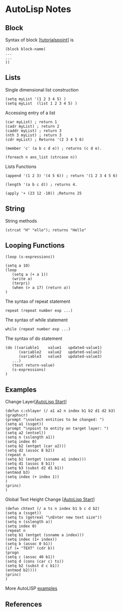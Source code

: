 # AutoLisp Notes


## Block 

Syntax of block [[tutorialspoint][tutorialspoint]] is 

```
(block block-name(
...
...
))
```

## Lists 

Single dimensional list construction
```
(setq myList '(1 2 3 4 5) ) 
(setq myList  (list 1 2 3 4 5) )
```

Accessing entry of a list 

```
(car myList) ; return 1 
(cadr myList) ; return 2
(caddr myList) ; return 3
(nth 3 myList) ; return 3 
(cdr myList) ; Returns '(2 3 4 5 6)
```

```
(member 'c' (a b c d e)) ; returns (c d e).
```

```
(foreach n ans_list (strcase n))
```

Lists Functions 
```
(append '(1 2 3) '(4 5 6)) ; return '(1 2 3 4 5 6)
```

```
(length '(a b c d)) ; returns 4.
```

```
(apply '+ (23 12 -10)) ;Returns 25
```

## String

String methods

```
(strcat "H" "ello"); returns "Hello"
```

## Looping Functions

```
(loop (s-expressions))
```
```
(setq a 10)
(loop 
   (setq a (+ a 1))
   (write a)
   (terpri)
   (when (> a 17) (return a))
)
```


The syntax of repeat statement
```
repeat (repeat number exp ...)
```
The syntax of while statement
```
while (repeat number exp ...)
```

The syntax of do statement
```
(do ((variable1    value1   updated-value1)
      (variable2   value2   updated-value2)
      (variable3   value3   updated-value3)
   ...)
   (test return-value)
   (s-expressions)
)
```


## Examples

Change Layer[[AutoLisp Start]]
```
(defun c:chlayer (/ a1 a2 n index b1 b2 d1 d2 b3)
(graphscr)
(prompt "\nselect entities to be changed: ")
(setq a1 (ssget))
(prompt "\npoint to entity on target layer: ")
(setq a2 (entsel))
(setq n (sslength a1))
(setq index 0)
(setq b2 (entget (car a2)))
(setq d2 (assoc 8 b2))
(repeat n
(setq b1 (entget (ssname a1 index)))
(setq d1 (assoc 8 b1))
(setq b3 (subst d2 d1 b1))
(entmod b3)
(setq index (+ index 1))
)
(princ)
)
```

Global Text Height Change [[AutoLisp Start]]
```
(defun chtext (/ a ts n index b1 b c d b2)
(setq a (ssget))
(setq ts (getreal "\nEnter new text size"))
(setq n (sslength a))
(setq index 0)
(repeat n
(setq b1 (entget (ssname a index)))
(setq index (1+ index))
(setq b (assoc 0 b1))
(if (= "TEXT" (cdr b))
(progn
(setq c (assoc 40 b1))
(setq d (cons (car c) ts))
(setq b2 (subst d c b1))
(entmod b2))))
(princ)
)
```

 More AutoLISP [examples] 
 
## References

[draftsperson]: http://draftsperson.net/index.php?title=AutoLISP_Lesson_1_-_Introduction_to_Lisp_Programming "draftsperson"

[tutorialspoint]: https://www.tutorialspoint.com/lisp/index.htm "tutorialspoint" 

[AutoLisp Start]: https://www.cadtutor.net/tutorials/autolisp/quick-start.php

[examples]: http://www.lee-mac.com/programs.html
